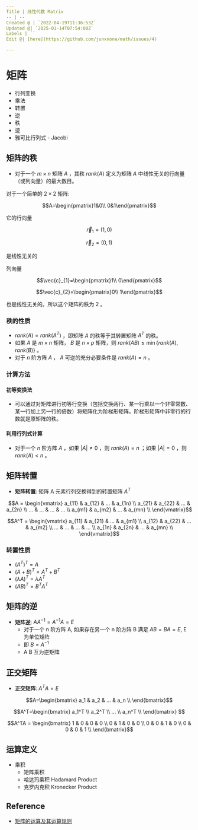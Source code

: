 ```yaml
---
Title | 线性代数 Matrix
-- | --
Created @ | `2022-04-19T11:36:53Z`
Updated @| `2025-01-14T07:54:00Z`
Labels | ``
Edit @| [here](https://github.com/junxnone/math/issues/4)

---
```

# 矩阵


- 行列变换
- 乘法
- 转置
- 逆
- 秩
- 迹
- 雅可比行列式 - Jacobi

## 矩阵的秩
- 对于一个 $m\times n$ 矩阵 $A$ ，其秩 $rank(A)$ 定义为矩阵 $A$ 中线性无关的行向量（或列向量）的最大数目。

对于一个简单的 $2\times2$ 矩阵:

$$A=\begin{pmatrix}1&0\\
0&1\end{pmatrix}$$

它的行向量 

$$\vec{r}_{1}=(1,0)$$

$$\vec{r}_{2}=(0,1)$$

 是线性无关的

列向量 

$$\vec{c}_{1}=\begin{pmatrix}1\\
0\end{pmatrix}$$

$$\vec{c}_{2}=\begin{pmatrix}0\\
1\end{pmatrix}$$

也是线性无关的。所以这个矩阵的秩为 $2$ 。

### 秩的性质
 -  $rank(A)=rank(A^{T})$ ，即矩阵 $A$ 的秩等于其转置矩阵 $A^{T}$ 的秩。
 - 如果 $A$ 是 $m\times n$ 矩阵， $B$ 是 $n\times p$ 矩阵，则 $rank(AB)\leq\min\{rank(A),rank(B)\}$ 。
 - 对于 $n$ 阶方阵 $A$ ， $A$ 可逆的充分必要条件是 $rank(A)=n$ 。


### 计算方法
#### 初等变换法
- 可以通过对矩阵进行初等行变换（包括交换两行、某一行乘以一个非零常数、某一行加上另一行的倍数）将矩阵化为阶梯形矩阵。阶梯形矩阵中非零行的行数就是原矩阵的秩。

#### 利用行列式计算
- 对于一个 $n$ 阶方阵 $A$ ，如果 $\vert A\vert\neq0$ ，则 $rank(A) = n$ ；如果 $\vert A\vert = 0$ ，则 $rank(A)<n$ 。

## 矩阵转置
- **矩阵转置**: 矩阵 A 元素行列交换得到的转置矩阵 $A^{T}$ 

$$A = \begin{vmatrix}
a_{11} & a_{12} & ... & a_{1n} \\
a_{21} & a_{22} & ... & a_{2n} \\
... & ... & ... & ... \\
a_{m1} & a_{m2} & ... & a_{mn} \\
\end{vmatrix}$$

$$A^T = \begin{vmatrix}
a_{11} & a_{21} & ... & a_{m1} \\
a_{12} & a_{22} & ... & a_{m2} \\
... & ... & ... & ... \\
a_{1n} & a_{2n} & ... & a_{mn} \\
\end{vmatrix}$$

### 转置性质

- $(A^T)^T=A$
- $(A+B)^T=A^T+B^T$
- $(\lambda A)^T=\lambda A^T$
- $(AB)^T=B^TA^T$

## 矩阵的逆
- **矩阵逆**: $AA^{-1}=A^{-1}A=E$
  - 对于一个 n 阶方阵 A, 如果存在另一个 n 阶方阵 B 满足 $AB=BA=E$, E 为单位矩阵 
  - 即 $B=A^{-1}$
  - A B 互为逆矩阵

## 正交矩阵
- **正交矩阵**: $A^TA=E$

$$A=\begin{bmatrix} a_1 & a_2 & ... & a_n \\ \end{bmatrix}$$

$$A^T=\begin{bmatrix} a_1^T \\ a_2^T \\ ... \\ a_n^T \\ \end{bmatrix} $$

$$A^TA = \begin{bmatrix}
1 & 0 & 0 & 0 \\
0 & 1 & 0 & 0 \\
0 & 0 & 1 & 0 \\
0 & 0 & 0 & 1 \\
\end{bmatrix}$$ 

## 运算定义 
- 乘积
  - 矩阵乘积
  - 哈达玛乘积 Hadamard Product
  - 克罗内克积 Kronecker Product



## Reference
- [矩阵的运算及其运算规则](http://www2.edu-edu.com.cn/lesson_crs78/self/j_0022/soft/ch0605.html)

